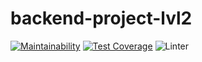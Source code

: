 # backend-project-lvl2
[![Maintainability](https://api.codeclimate.com/v1/badges/2bcd1bb212c5e0d9395f/maintainability)](https://codeclimate.com/github/Grigorevv/backend-project-lvl2/maintainability)
[![Test Coverage](https://api.codeclimate.com/v1/badges/2bcd1bb212c5e0d9395f/test_coverage)](https://codeclimate.com/github/Grigorevv/backend-project-lvl2/test_coverage)
![Linter](https://github.com/Grigorevv/backend-project-lvl2/workflows/Linter/badge.svg)